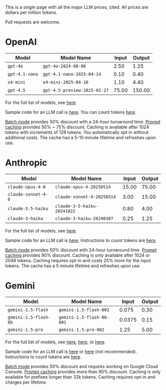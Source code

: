 This is a single page with all the major LLM prices, cited.
All prices are dollars per million tokens.

Pull requests are welcome.

# OpenAI

| Model          | Model Name                   | Input | Output |
| -------------- | ---------------------------- | ----- | ------ |
| `gpt-4o`       | `gpt-4o-2024-08-06`          | 2.50  | 1.25   |
| `gpt-4.1-nano` | `gpt-4.1-nano-2025-04-14`    | 0.10  | 0.40   |
| `o4-mini`      | `o4-mini-2025-04-16`         | 1.10  | 4.40   |
| `gpt-4.5`      | `gpt-4.5-preview-2025-02-27` | 75.00 | 150.00 |

For the full list of models, see [here](https://platform.openai.com/docs/pricing).

Sample code for an LLM call is [here](https://platform.openai.com/docs/quickstart).
You can count tokens [here](https://platform.openai.com/tokenizer).

[Batch mode](https://platform.openai.com/docs/guides/batch) provides 50% discount with a 24-hour turnaround time.
[Prompt caching](https://platform.openai.com/docs/guides/prompt-caching) provides 50% ~ 75% discount. Caching is available after 1024 tokens with increments of 128 tokens. You automatically opt in without additional costs. The cache has a 5-10 minute lifetime and refreshes upon use.


# Anthropic

| Model                | Model Name                  | Input  | Output |
| -------------------- | --------------------------- | ------ | ------ |
| `claude-opus-4-0`    | `claude-opus-4-20250514`	   | 15.00  | 75.00  |
| `claude-sonnet-4-0`	 | `claude-sonnet-4-20250514`  | 3.00   | 15.00  |
| `claude-3.5-haiku`   | `claude-3-5-haiku-20241022` | 0.80   | 4.00   |
| `claude-3-haiku`     | `claude-3-haiku-20240307`   | 0.25   | 1.25   |

For the full list of models, see [here](https://docs.anthropic.com/en/docs/about-claude/models/all-models).

Sample code for an LLM call is [here](https://docs.anthropic.com/en/api/getting-started).
Instructions to count tokens are [here](https://docs.anthropic.com/en/docs/build-with-claude/token-counting).

[Batch mode](https://www.anthropic.com/news/message-batches-api) provides 50% discount with 24-hour turnaround time.
[Prompt caching](https://docs.anthropic.com/en/docs/build-with-claude/prompt-caching) provides 90% discount. Caching is only available after 1024 or 2048 tokens. Caching requires opt-in and costs 25% more for the input tokens. The cache has a 5 minute lifetime and refreshes upon use.


# Gemini

| Model                 | Model Name                | Input  | Output |
| --------------------- | ------------------------- | ------ | ------ |
| `gemini-1.5-flash`    | `gemini-1.5-flash-002`    | 0.075  | 0.30   |
| `gemini-1.5-flash-8b` | `gemini-1.5-flash-8b-001` | 0.0375 | 0.15   |
| `gemini-1.5-pro`      | `gemini-1.5-pro-002`      | 1.25   | 5.00   |

For the full list of models, see [here](https://ai.google.dev/pricing), [here](https://ai.google.dev/gemini-api/docs/models/gemini), or [here](https://cloud.google.com/vertex-ai/generative-ai/pricing).

Sample code for an LLM call is [here](https://ai.google.dev/gemini-api/docs/quickstart) or [here](https://cloud.google.com/vertex-ai/generative-ai/docs/start/quickstarts/quickstart-multimodal) (not recommended).
Instructions to count tokens are [here](https://ai.google.dev/gemini-api/docs/quickstart).

[Batch mode](https://cloud.google.com/vertex-ai/generative-ai/docs/multimodal/batch-prediction-gemini) provides 50% discount and requires working on Google Cloud Console.
[Prompt caching](https://ai.google.dev/gemini-api/docs/caching) provides more than 90% discount. Caching is only available for prefixes longer than 32k tokens. Caching requires opt-in and charges per lifetime.

